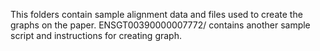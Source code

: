 This folders contain sample alignment data  and files used to create the graphs on the
paper. ENSGT00390000007772/ contains another sample script and instructions for creating
graph.